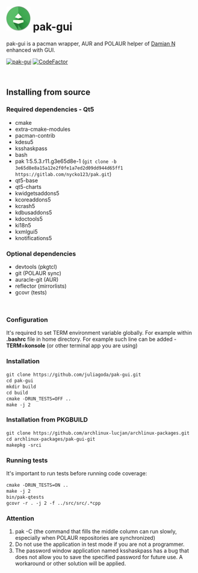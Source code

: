 # ![Browse](https://raw.githubusercontent.com/juliagoda/pak-gui/main/resources/icons/app/64-apps-pak-gui.png) pak-gui

pak-gui is a pacman wrapper, AUR and POLAUR helper of [Damian N](https://gitlab.com/nycko123/pak) enhanced with GUI.

[![pak-gui](https://github.com/juliagoda/pak-gui/actions/workflows/cmake-single-platform.yml/badge.svg?branch=main)](https://github.com/juliagoda/pak-gui/actions/workflows/cmake-single-platform.yml)
[![CodeFactor](https://www.codefactor.io/repository/github/juliagoda/pak-gui/badge)](https://www.codefactor.io/repository/github/juliagoda/pak-gui)


<br/>

## Installing from source

### Required dependencies - Qt5

- cmake
- extra-cmake-modules
- pacman-contrib
- kdesu5
- ksshaskpass
- bash
- pak 1:5.5.3.r11.g3e65d8e-1 (`git clone -b 3e65d8e8a15a12e2f0fe1a7ed2d09dd944d65ff1 https://gitlab.com/nycko123/pak.git`)
- qt5-base
- qt5-charts
- kwidgetsaddons5
- kcoreaddons5
- kcrash5
- kdbusaddons5
- kdoctools5
- ki18n5
- kxmlgui5
- knotifications5


### Optional dependencies

- devtools (pkgtcl)
- git (POLAUR sync)
- auracle-git (AUR)
- reflector (mirrorlists)
- gcovr (tests)

<br/>

### Configuration

It's required to set TERM environment variable globally.
For example within <b>.bashrc</b> file in home directory.
For example such line can be added - <b>TERM=konsole</b> (or other terminal app you are using)

### Installation

```
git clone https://github.com/juliagoda/pak-gui.git
cd pak-gui
mkdir build
cd build
cmake -DRUN_TESTS=OFF ..
make -j 2
```

### Installation from PKGBUILD  

```
git clone https://github.com/archlinux-lucjan/archlinux-packages.git  
cd archlinux-packages/pak-gui-git
makepkg -srci
```

### Running tests  


It's important to run tests before running code coverage:

```
cmake -DRUN_TESTS=ON ..
make -j 2
bin/pak-qtests
gcovr -r . -j 2 -f ../src/src/.*cpp
```

### Attention

1) pak -C (the command that fills the middle column can run slowly, especially when POLAUR repositories are synchronized)
2) Do not use the application in test mode if you are not a programmer.
3) The password window application named ksshaskpass has a bug that does not allow you to save the specified password for future use. A workaround or other solution will be applied.
